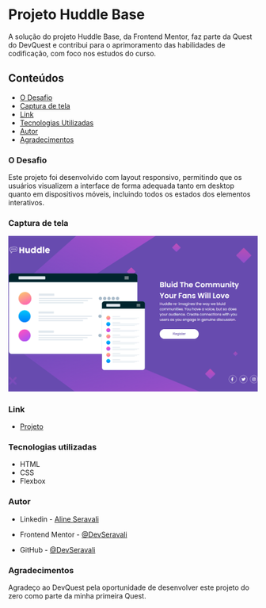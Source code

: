 # Projeto Huddle Base 
A solução do projeto Huddle Base, da Frontend Mentor, faz parte da Quest do DevQuest e contribui para o aprimoramento das habilidades de codificação, com foco nos estudos do curso.

## Conteúdos
- [O Desafio](#Odesafio)
- [Captura de tela](#Capturadetela)
- [Link](Link)
- [Tecnologias Utilizadas](#Tecnologiasutilizadas)
- [Autor](Autor)
- [Agradecimentos](Agradecimentos)

### O Desafio
Este projeto foi desenvolvido com layout responsivo, permitindo que os usuários visualizem a interface de forma adequada tanto em desktop quanto em dispositivos móveis, incluindo todos os estados dos elementos interativos.


### Captura de tela
<img src="src/images/desafio.png">

### Link
- [Projeto]()

### Tecnologias utilizadas
- HTML
- CSS
- Flexbox 

### Autor
- Linkedin - [Aline Seravali](https://www.linkedin.com/in/aline-seravali-bandeira-meireles-da-silva-b8b8311b6)

- Frontend Mentor - [@DevSeravali](https://www.frontendmentor.io/profile/devseravali)

- GitHub - [@DevSeravali](https://github.com/devseravali)

### Agradecimentos
Agradeço ao DevQuest pela oportunidade de desenvolver este projeto do zero como parte da minha primeira Quest.
